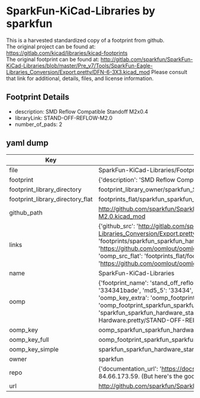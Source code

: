 # SparkFun-KiCad-Libraries by sparkfun  
This is a harvested standardized copy of a footprint from github.  
The original project can be found at:  
https://gitlab.com/kicad/libraries/kicad-footprints  
The original footprint can be found at:
http://gitlab.com/sparkfun/SparkFun-KiCad-Libraries/blob/master/Pre_v7/Tools/SparkFun-Eagle-Libraries_Conversion/Export.pretty/DFN-6-3X3.kicad_mod
Please consult that link for additional, details, files, and license information.  
## Footprint Details
* description: SMD Reflow Compatible Standoff M2x0.4  
* libraryLink: STAND-OFF-REFLOW-M2.0  
* number_of_pads: 2  
## yaml dump  
| Key | Value |  
| --- | --- |  
| file | SparkFun-KiCad-Libraries/Footprints/SparkFun-Hardware.pretty/STAND-OFF-REFLOW-M2.0.kicad_mod |  
| footprint | {'description': 'SMD Reflow Compatible Standoff M2x0.4', 'libraryLink': 'STAND-OFF-REFLOW-M2.0', 'number_of_pads': 2} |  
| footprint_library_directory | footprint_library_owner/sparkfun_SparkFun-KiCad-Libraries |  
| footprint_library_directory_flat | footprints_flat/sparkfun_sparkfun_hardware_stand_off_reflow_m2_0/working |  
| github_path | http://github.com/sparkfun/SparkFun-KiCad-Libraries/blob/master/Footprints/SparkFun-Hardware.pretty/STAND-OFF-REFLOW-M2.0.kicad_mod |  
| links | {'github_src': 'http://gitlab.com/sparkfun/SparkFun-KiCad-Libraries/blob/master/Pre_v7/Tools/SparkFun-Eagle-Libraries_Conversion/Export.pretty/DFN-6-3X3.kicad_mod', 'github_src_repo': 'https://gitlab.com/kicad/libraries/kicad-footprints', 'oomp_bot': 'footprints/sparkfun_sparkfun_hardware_stand_off_reflow_m2_0/working', 'oomp_bot_github': 'https://github.com/oomlout/oomlout_oomp_footprint_bot/tree/main/footprints/sparkfun_sparkfun_hardware_stand_off_reflow_m2_0/working', 'oomp_src_flat': 'footprints_flat/footprints_flat/sparkfun_sparkfun_hardware_stand_off_reflow_m2_0/working', 'oomp_src_flat_github': 'https://github.com/oomlout/oomlout_oomp_footprint_src/tree/main/footprints_flat/sparkfun_sparkfun_hardware_stand_off_reflow_m2_0/working'} |  
| name | SparkFun-KiCad-Libraries |  
| oomp | {'footprint_name': 'stand_off_reflow_m2_0', 'library_name': 'sparkfun_hardware', 'md5': '334341badef627296b219394b71943d0', 'md5_10': '334341bade', 'md5_5': '33434', 'md5_6': '334341', 'oomp_key': 'oomp_sparkfun_sparkfun_hardware_stand_off_reflow_m2_0', 'oomp_key_extra': 'oomp_footprint_sparkfun_sparkfun_hardware_stand_off_reflow_m2_0', 'oomp_key_full': 'oomp_footprint_sparkfun_sparkfun_hardware_stand_off_reflow_m2_0_334341', 'oomp_key_simple': 'sparkfun_sparkfun_hardware_stand_off_reflow_m2_0', 'original_filename': 'SparkFun-KiCad-Libraries/Footprints/SparkFun-Hardware.pretty/STAND-OFF-REFLOW-M2.0.kicad_mod', 'owner_name': 'sparkfun'} |  
| oomp_key | oomp_sparkfun_sparkfun_hardware_stand_off_reflow_m2_0 |  
| oomp_key_full | oomp_footprint_sparkfun_sparkfun_hardware_stand_off_reflow_m2_0 |  
| oomp_key_simple | sparkfun_sparkfun_hardware_stand_off_reflow_m2_0 |  
| owner | sparkfun |  
| repo | {'documentation_url': 'https://docs.github.com/rest/overview/resources-in-the-rest-api#rate-limiting', 'message': "API rate limit exceeded for 84.66.173.59. (But here's the good news: Authenticated requests get a higher rate limit. Check out the documentation for more details.)"} |  
| url | http://github.com/sparkfun/SparkFun-KiCad-Libraries |  

